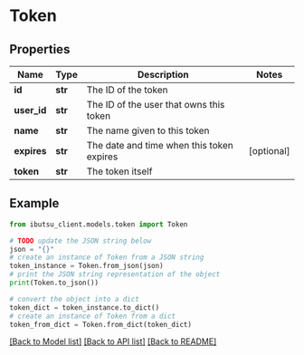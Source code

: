 # Token


## Properties

Name | Type | Description | Notes
------------ | ------------- | ------------- | -------------
**id** | **str** | The ID of the token | 
**user_id** | **str** | The ID of the user that owns this token | 
**name** | **str** | The name given to this token | 
**expires** | **str** | The date and time when this token expires | [optional] 
**token** | **str** | The token itself | 

## Example

```python
from ibutsu_client.models.token import Token

# TODO update the JSON string below
json = "{}"
# create an instance of Token from a JSON string
token_instance = Token.from_json(json)
# print the JSON string representation of the object
print(Token.to_json())

# convert the object into a dict
token_dict = token_instance.to_dict()
# create an instance of Token from a dict
token_from_dict = Token.from_dict(token_dict)
```
[[Back to Model list]](../README.md#documentation-for-models) [[Back to API list]](../README.md#documentation-for-api-endpoints) [[Back to README]](../README.md)


